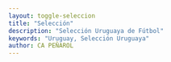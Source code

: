 ```yaml
---
layout: toggle-seleccion
title: "Selección"
description: "Selección Uruguaya de Fútbol"
keywords: "Uruguay, Selección Uruguaya"
author: CA PEÑAROL
---
```

